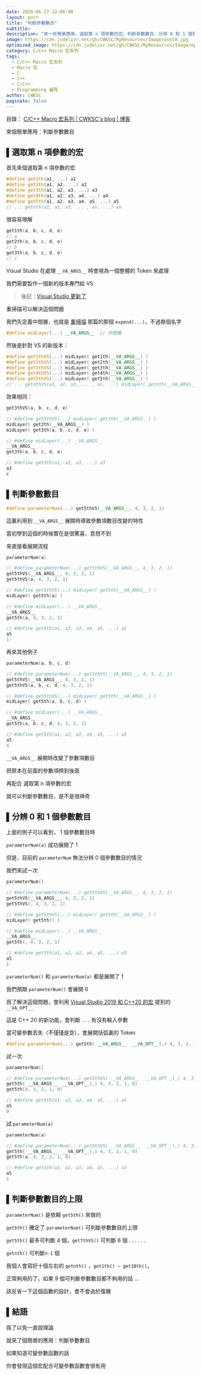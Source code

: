 ```yaml
---
date: 2020-06-27 12:00:00
layout: post
title: "判斷參數數目"
subtitle: 
description: "來一些簡單應用，選取第 n 項參數的宏、判斷參數數目、分辨 0 和 1 個參數數目、判斷參數數目的上限"
image: https://cdn.jsdelivr.net/gh/CWKSC/MyResources/Image/post8.jpg
optimized_image: https://cdn.jsdelivr.net/gh/CWKSC/MyResources/Image/optimized/post8_opt.jpg
category: C/C++ Macro 宏系列
tags:
  - C/C++ Macro 宏系列
  - Macro 宏
  - C
  - C++
  - C/C++
  - Programming 編程
author: CWKSC
paginate: false
---
```


目錄： <a href="https://cwksc.github.io/C_C++-Macro-宏系列/">C/C++ Macro 宏系列 | CWKSC's blog | 博客</a>

來個簡單應用：判斷參數數目

## ▌選取第 n 項參數的宏

首先來個選取第 n 項參數的宏

```c++
#define get1th(a1, ...) a1
#define get2th(a1, a2, ...) a2
#define get3th(a1, a2, a3, ...) a3
#define get4th(a1, a2, a3, a4, ...) a4
#define get5th(a1, a2, a3, a4, a5, ...) a5
// ... getnth(a1, a2, a3, ... , an, ...) an
```

很容易理解

```c++
get1th(a, b, c, d, e)
// a
get2th(a, b, c, d, e)
// b
get3th(a, b, c, d, e)
// c
```

Visual Studio 在處理 `__VA_ARGS__` 時會視為一個整體的 Token 來處理

我們需要製作一個新的版本專門給 VS

> 後記：[Visual Studio 更新了](https://cwksc.github.io/Visual-Studio-2019-和-C++20-的宏/)

重掃描可以解決這個問題

我們先定義中間層，也就是 [重掃描](https://cwksc.github.io/重掃描/) 那篇的那個 `expend(...)`，不過換個名字

```c++
#define midLayer(...) __VA_ARGS__  // 中間層
```

然後是針對 VS 的新版本：

```c++
#define get1thVS(...) midLayer( get1th(__VA_ARGS__) )
#define get2thVS(...) midLayer( get2th(__VA_ARGS__) )
#define get3thVS(...) midLayer( get3th(__VA_ARGS__) )
#define get4thVS(...) midLayer( get4th(__VA_ARGS__) )
#define get5thVS(...) midLayer( get5th(__VA_ARGS__) )
// ... getnthVS(a1, a2, a3, ... , an, ...) midLayer( getnth(__VA_ARGS__) )
```

效果相同：

```c++
get3thVS(a, b, c, d, e)

// #define get3thVS(...) midLayer( get3th(__VA_ARGS__) )
midLayer( get3th(__VA_ARGS__) )
midLayer( get3th(a, b, c, d, e) )

// #define midLayer(...) __VA_ARGS__
__VA_ARGS__
get3th(a, b, c, d, e)

// #define get3th(a1, a2, a3, ...) a3
a3
c
```

## ▌判斷參數數目

```c++
#define parameterNum(...) get5thVS(__VA_ARGS__, 4, 3, 2, 1)
```

這裏利用到 `__VA_ARGS__` 展開時導致參數項數目改變的特性

當初學到這個的時候實在是很驚喜、意想不到

來直接看展開流程

```c++
parameterNum(a)

// #define parameterNum(...) get5thVS(__VA_ARGS__, 4, 3, 2, 1)
get5thVS(__VA_ARGS__, 4, 3, 2, 1)
get5thVS(a, 4, 3, 2, 1)

// #define get5thVS(...) midLayer( get5th(__VA_ARGS__) )
midLayer( get5th(a) )

// #define midLayer(...) __VA_ARGS__
__VA_ARGS__
get5th(a, 4, 3, 2, 1)

// #define get5th(a1, a2, a3, a4, a5, ...) a5
a5
1
```

再來其他例子

```c++
parameterNum(a, b, c, d)

// #define parameterNum(...) get5thVS(__VA_ARGS__, 4, 3, 2, 1)
get5thVS(__VA_ARGS__, 4, 3, 2, 1)
get5thVS(a, b, c, d, 4, 3, 2, 1)

// #define get5thVS(...) midLayer( get5th(__VA_ARGS__) )
midLayer( get5th(a, b, c, d) )

// #define midLayer(...) __VA_ARGS__
__VA_ARGS__
get5th(a, b, c, d, 4, 3, 2, 1)

// #define get5th(a1, a2, a3, a4, a5, ...) a5
a5
4
```

`__VA_ARGS__` 展開時改變了參數項數目

把原本在前面的參數項擠到後面

再配合 選取第 n 項參數的宏

就可以判斷參數數目，是不是很神奇

## ▌分辨 0 和 1 個參數數目

上面的例子可以看到， 1 個參數數目時

`parameterNum(a)` 成功展開了 1

但是，目前的 `parameterNum` 無法分辨 0 個參數數目的情況

我們來試一次

```c++
parameterNum()

// #define parameterNum(...) get5thVS(__VA_ARGS__, 4, 3, 2, 1)
get5thVS(__VA_ARGS__, 4, 3, 2, 1)
get5thVS(, 4, 3, 2, 1)

// #define get5thVS(...) midLayer( get5th(__VA_ARGS__) )
midLayer( get5th() )

// #define midLayer(...) __VA_ARGS__
__VA_ARGS__
get5th(, 4, 3, 2, 1)

// #define get5th(a1, a2, a3, a4, a5, ...) a5
a5
1
```

`parameterNum()` 和 `parameterNum(a)` 都是展開了 1

我們預期 `parameterNum()` 會展開 0

爲了解決這個問題，會利用 [Visual Studio 2019 和 C++20 的宏](https://cwksc.github.io/Visual-Studio-2019-和-C++20-的宏/) 提到的 `__VA_OPT__`

這是 C++ 20 的新功能，會判斷 `...` 有沒有輸入參數

當可變參數丟失（不僅僅是空），會展開括弧裏的 Token

```c++
#define parameterNum(...) get5th( __VA_ARGS__  __VA_OPT__(,) 4, 3, 2, 1, 0)
```

試一次

```c++
parameterNum()

// #define parameterNum(...) get5thVS( __VA_ARGS__  __VA_OPT__(,) 4, 3, 2, 1, 0)
get5th( __VA_ARGS__  __VA_OPT__(,) 4, 3, 2, 1, 0)
get5th(4, 3, 2, 1, 0)

// #define get5th(a1, a2, a3, a4, a5, ...) a5
a5
0
```

試 `parameterNum(a)`

```c++
parameterNum(a)

// #define parameterNum(...) get5thVS( __VA_ARGS__  __VA_OPT__(,) 4, 3, 2, 1, 0)
get5th( __VA_ARGS__  __VA_OPT__(,) 4, 3, 2, 1, 0)
get5th(a, 4, 3, 2, 1, 0)

// #define get5th(a1, a2, a3, a4, a5, ...) a5
a5
1
```

## ▌判斷參數數目的上限

`parameterNum()` 是依賴 `get5th()` 來做的

`get5th()` 確定了 `parameterNum()` 可判斷參數數目的上限

`get5th()` 最多可判斷 4 個，`get7thVS()` 可判斷 6 個 . . . . . . 

`getnth()` 可判斷`n-1` 個

我個人會寫好十個左右的 `getnth()` ，`get1th() ~ get10th()`，

正常夠用的了，如果 9 個可判斷參數數目都不夠用的話 ...

該反省一下這個函數的設計，會不會過於復雜

## ▌結語

爲了以免一直說理論

就來了個簡單的應用：判斷參數數目

如果知道可變參數函數的話

你會發現這個宏配合可變參數函數會很有用